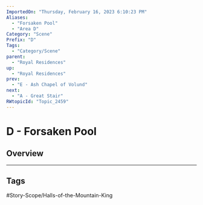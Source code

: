 ```yaml
---
ImportedOn: "Thursday, February 16, 2023 6:10:23 PM"
Aliases:
  - "Forsaken Pool"
  - "Area D"
Category: "Scene"
Prefix: "D"
Tags:
  - "Category/Scene"
parent:
  - "Royal Residences"
up:
  - "Royal Residences"
prev:
  - "E - Ash Chapel of Volund"
next:
  - "A - Great Stair"
RWtopicId: "Topic_2459"
---
```

# D - Forsaken Pool
## Overview

---
## Tags
#Story-Scope/Halls-of-the-Mountain-King

